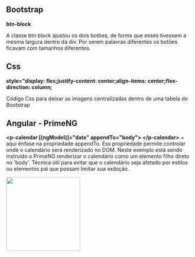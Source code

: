 

<h2>Bootstrap</h2>

<p><strong>btn-block</strong></p>
<p>A classe btn block ajustou os dois botões, de forma que esses tivessem a mesma largura dentro da div. Por serem palavras diferentes os botões ficavam com tamanhos diferentes.</p>

<h2>Css</h2>
<p><strong>style="display: flex;justify-content: center;align-items: center;flex-direction: column;</strong></p>
<p>Código Css para deixar as imagens centralizadas dentro de uma tabela do <emph>Bootstrap</emph></p>


<h2>Angular - PrimeNG</h2>

<p><strong> 
&lt;p-calendar [(ngModel)]="date" appendTo="body"&gt; &lt;/p-calendar></strong>
= aqui ênfase na propriedade appendTo. Ess propriedade permite controlar onde o calendário será renderizado no DOM. Neste exemplo está sendo instruído o PrimeNG renderizar o calendário como um elemento filho direto no 'body'. Técnica útil para evitar que o calendário seja afetado por estilos ou elementos pai que possam limitar sua exibição.</p>

<img src="https://github.com/diogopaza/Estudos-Exemplos-Css-Bootstrap-e-Angular/blob/main/imagens/calendario-correta.png" width="200px">



